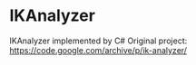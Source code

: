 # IKAnalyzer
IKAnalyzer implemented by C#
Original project: https://code.google.com/archive/p/ik-analyzer/
